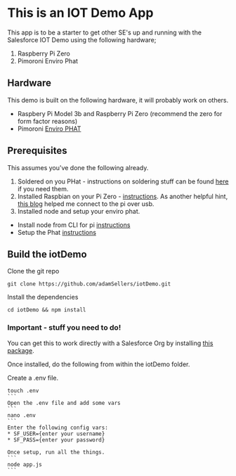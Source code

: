 # This is an IOT Demo App

This app is to be a starter to get other SE's up and running with the Salesforce IOT Demo using the following hardware;

1. Raspberry Pi Zero
2. Pimoroni Enviro Phat

## Hardware

This demo is built on the following hardware, it will probably work on others. 

* Raspbery Pi Model 3b and Raspberry Pi Zero (recommend the zero for form factor reasons)
* Pimoroni [Enviro PHAT](https://shop.pimoroni.com/products/enviro-phat) 

## Prerequisites

This assumes you've done the following already. 

1. Soldered on you PHat - instructions on soldering stuff can be found [here](https://learn.pimoroni.com/tutorial/sandyj/soldering-phats) if you need them. 
2. Installed Raspbian on your Pi Zero - [instructions](https://www.raspberrypi.org/documentation/installation/installing-images/README.md). As another helpful hint, [this blog](https://www.desertbot.io/blog/ssh-into-pi-zero-over-usb) helped me connect to the pi over usb.
3. Installed node and setup your enviro phat.
  * Install node from CLI for pi [instructions](https://github.com/sdesalas/node-pi-zero)
  * Setup the Phat [instructions](https://learn.pimoroni.com/tutorial/sandyj/getting-started-with-enviro-phat)

## Build the iotDemo

Clone the git repo
```
git clone https://github.com/adamSellers/iotDemo.git
```

Install the dependencies
```
cd iotDemo && npm install
```

### Important - stuff you need to do!
You can get this to work directly with a Salesforce Org by installing [this package](https://login.salesforce.com/packaging/installPackage.apexp?p0=04t7F000004DE7P).

Once installed, do the following from within the iotDemo folder. 

Create a .env file. 
````
touch .env
```
Open the .env file and add some vars
```
nano .env
```
Enter the following config vars: 
* SF_USER={enter your username}
* SF_PASS={enter your password}

Once setup, run all the things.
```
node app.js
```